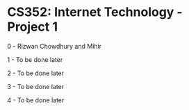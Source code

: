 # CS352: Internet Technology - Project 1

0 - Rizwan Chowdhury and Mihir 

1 - To be done later

2 - To be done later

3 - To be done later

4 - To be done later

